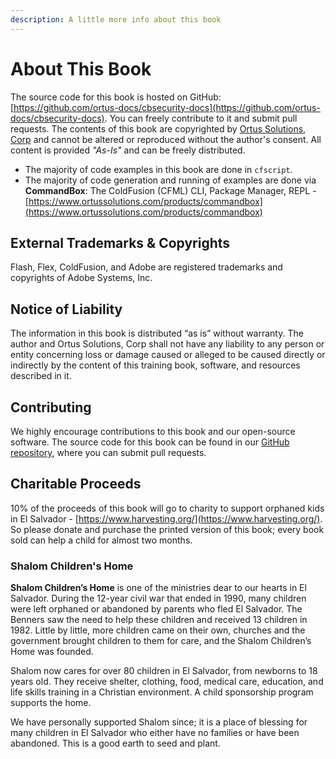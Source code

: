 ```yaml
---
description: A little more info about this book
---
```


# About This Book

The source code for this book is hosted on GitHub: [https://github.com/ortus-docs/cbsecurity-docs](https://github.com/ortus-docs/cbsecurity-docs). You can freely contribute to it and submit pull requests. The contents of this book are copyrighted by [Ortus Solutions, Corp](http://www.ortussolutions.com/) and cannot be altered or reproduced without the author's consent. All content is provided _"As-Is"_ and can be freely distributed.

* The majority of code examples in this book are done in `cfscript`.
* The majority of code generation and running of examples are done via **CommandBox**: The ColdFusion (CFML) CLI, Package Manager, REPL - [https://www.ortussolutions.com/products/commandbox](https://www.ortussolutions.com/products/commandbox)​

## External Trademarks & Copyrights <a href="#external-trademarks-and-copyrights" id="external-trademarks-and-copyrights"></a>

Flash, Flex, ColdFusion, and Adobe are registered trademarks and copyrights of Adobe Systems, Inc.

## Notice of Liability <a href="#notice-of-liability" id="notice-of-liability"></a>

The information in this book is distributed “as is” without warranty. The author and Ortus Solutions, Corp shall not have any liability to any person or entity concerning loss or damage caused or alleged to be caused directly or indirectly by the content of this training book, software, and resources described in it.

## Contributing <a href="#contributing" id="contributing"></a>

We highly encourage contributions to this book and our open-source software. The source code for this book can be found in our [GitHub repository](https://github.com/ortus-docs/cbsecurity-docs), where you can submit pull requests.

## Charitable Proceeds <a href="#charitable-proceeds" id="charitable-proceeds"></a>

10% of the proceeds of this book will go to charity to support orphaned kids in El Salvador - [https://www.harvesting.org/](https://www.harvesting.org/). So please donate and purchase the printed version of this book; every book sold can help a child for almost two months.

### Shalom Children's Home <a href="#shalom-childrens-home" id="shalom-childrens-home"></a>

**Shalom Children’s Home** is one of the ministries dear to our hearts in El Salvador. During the 12-year civil war that ended in 1990, many children were left orphaned or abandoned by parents who fled El Salvador. The Benners saw the need to help these children and received 13 children in 1982. Little by little, more children came on their own, churches and the government brought children to them for care, and the Shalom Children’s Home was founded.

Shalom now cares for over 80 children in El Salvador, from newborns to 18 years old. They receive shelter, clothing, food, medical care, education, and life skills training in a Christian environment. A child sponsorship program supports the home.

We have personally supported Shalom since; it is a place of blessing for many children in El Salvador who either have no families or have been abandoned. This is a good earth to seed and plant.
